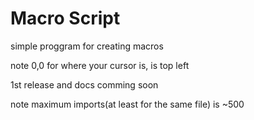 # Macro Script

simple proggram for creating macros

note 0,0 for where your cursor is, is top left

1st release and docs comming soon

note maximum imports(at least for the same file) is ~500